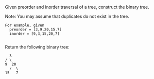 Given preorder and inorder traversal of a tree, construct the binary tree.

Note: You may assume that duplicates do not exist in the tree.

```
For example, given
  preorder = [3,9,20,15,7]
  inorder = [9,3,15,20,7]
  
```
Return the following binary tree:

      3
    / \
    9  20
      /  \
    15   7
